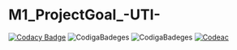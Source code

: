 # M1_ProjectGoal_-UTI-
[![Codacy Badge](https://app.codacy.com/project/badge/Grade/2390948e23164d74a9e4a4c23e88cd20)](https://www.codacy.com/gh/8Vaish/M1_Test_Your_Intellect_-APP-/dashboard?utm_source=github.com&amp;utm_medium=referral&amp;utm_content=8Vaish/M1_Test_Your_Intellect_-APP-&amp;utm_campaign=Badge_Grade)
![CodigaBadeges](https://api.codiga.io/project/31274/score/svg) 
![CodigaBadeges](https://api.codiga.io/project/31274/status/svg)
[![Codeac](https://static.codeac.io/badges/2-454726198.svg "Codeac")](https://app.codeac.io/github/8Vaish/M1_Test_Your_Intellect_-APP)
